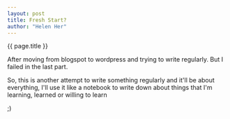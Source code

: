 ```yaml
---
layout: post
title: Fresh Start?
author: "Helen Her"
---
```


{{ page.title }}


After moving from blogspot to wordpress and trying to write regularly. But I failed in the last part.

So, this is another attempt to write something regularly and it'll be about everything, 
I'll use it like a notebook to write down about things that I'm learning, learned or willing to learn

;)
